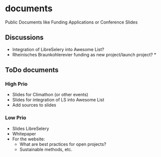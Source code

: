 # documents

Public Documents like Funding Applications or Conference Slides


## Discussions

* Integration of LibreSelery into Awesome List?
* Rheinisches Braunkohlerevier funding as new project/launch project?
  * 


## ToDo documents

### High Prio

* Slides for Climathon (or other events)
* Slides for integration of LS into Awesome List
* Add sources to slides

### Low Prio

* Slides LibreSelery
* Whitepaper
* For the website:
  * What are best practices for open projects?
  * Sustainable methods, etc.